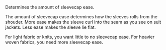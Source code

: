 
Determines the amount of sleevecap ease.

<Note>

The amount of sleevecap ease determines how the sleeves rolls from the shouder. More ease makes the sleeve curl into the seam as you see on suit jackets. Less ease makes the sleeve lie flat.

For light fabric or knits, you want little to no sleevecap ease. For heavier woven fabrics, you need more sleevecap ease.

</Note>